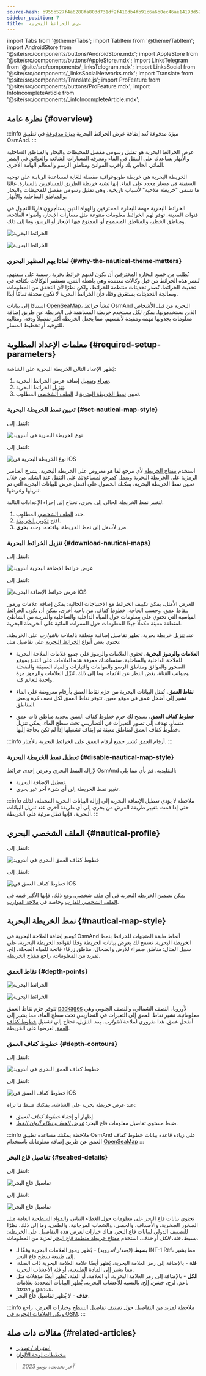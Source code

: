 ```yaml
---
source-hash: b955b527f4a6288fa803d731df2f410db4fb91c6a6b0ec46ae14193d525bf995
sidebar_position: 7
title:  عرض الخرائط البحرية
---
```

import Tabs from '@theme/Tabs';
import TabItem from '@theme/TabItem';
import AndroidStore from '@site/src/components/buttons/AndroidStore.mdx';
import AppleStore from '@site/src/components/buttons/AppleStore.mdx';
import LinksTelegram from '@site/src/components/_linksTelegram.mdx';
import LinksSocial from '@site/src/components/_linksSocialNetworks.mdx';
import Translate from '@site/src/components/Translate.js';
import ProFeature from '@site/src/components/buttons/ProFeature.mdx';
import InfoIncompleteArticle from '@site/src/components/_infoIncompleteArticle.mdx';



## نظرة عامة {#overview}

:::info ميزة مدفوعة
تُعد إضافة عرض الخرائط البحرية [ميزة مدفوعة](../purchases/index.md) في تطبيق OsmAnd.
:::

عرض الخرائط البحرية هو تمثيل رسومي مفصل للمحيطات والبحار والمناطق الساحلية والأنهار يساعدك على التنقل في الماء ومعرفة المسارات الشائعة والعوائق في الممر المائي الخاص بك وأقرب الموانئ ومناطق الرسو والمعالم الهامة الأخرى.

الخريطة البحرية هي خريطة طوبوغرافية مفصلة للغاية لمساعدة الربابنة على توجيه السفينة في مسار محدد على الماء. إنها تشبه خريطة الطريق للمسافرين بالسيارة. غالبًا ما تسمى "خريطة ملاحية" لأسباب تاريخية، وهي تمثيل رسومي مفصل للمحيطات والبحار والمناطق الساحلية والأنهار.

الخرائط البحرية مهمة للبحارة المحترفين والهواة الذين يستأجرون قاربًا للتجول في قنوات المدينة. توفر لهم الخرائط معلومات متنوعة مثل مسارات الإبحار، وأضواء الملاحة، ومناطق الخطر، والمناطق المسموح أو الممنوع فيها الإبحار أو الرسو، وما إلى ذلك.

<Tabs groupId="operating-systems" queryString="current-os">

<TabItem value="android" label="أندرويد">

![الخرائط البحرية](@site/static/img/plugins/nautical-charts/nautical_pl_3.png)

</TabItem>

<TabItem value="ios" label="iOS">

![الخرائط البحرية](@site/static/img/plugins/nautical-charts/nautical_pl_4.png)

</TabItem>

</Tabs>


### لماذا يهم المظهر البحري {#why-the-nautical-theme-matters}

يُطلب من جميع البحارة المحترفين أن يكون لديهم خرائط بحرية رسمية على سفنهم. تُنشر هذه الخرائط من قبل وكالات معتمدة وهي باهظة الثمن. تستثمر الوكالات بكثافة في تحديث الخرائط. تُصدر تحديثات منتظمة للخرائط، ولكن نظرًا لأن التحقق من المعلومات ومعالجة التحديثات يستغرق وقتًا، فإن الخرائط البحرية لا تكون محدثة تمامًا أبدًا.

استنادًا إلى بيانات [OpenSeaMap](https://wiki.openstreetmap.org/wiki/OpenSeaMap)، تُنشأ خرائط OsmAnd البحرية من قبل الأشخاص الذين يستخدمونها. يمكن لكل مستخدم خريطة المساهمة في الخريطة عن طريق إضافة معلومات يجدونها مهمة ومفيدة لأنفسهم، مما يجعل الخريطة أكثر تفصيلاً ودقة، ومثالية للتوجيه أو تخطيط المسار.


## معلمات الإعداد المطلوبة {#required-setup-parameters}

يُظهر الإعداد التالي الخريطة البحرية على الشاشة:

1. [شراء](../plugins/index.md#purchase) و[تفعيل](../plugins/index.md#enable--disable) إضافة عرض الخرائط البحرية.
2. [تنزيل](#download-nautical-maps) الخرائط البحرية.
3. تعيين [نمط الخريطة البحرية](#set-nautical-map-style) لـ [الملف الشخصي](../personal/profiles.md) المطلوب.


### تعيين نمط الخريطة البحرية {#set-nautical-map-style}

<Tabs groupId="operating-systems" queryString="current-os">

<TabItem value="android" label="أندرويد">

انتقل إلى: *<Translate android="true" ids="shared_string_menu,configure_map,map_widget_map_rendering,map_widget_renderer,nautical_renderer"/>*

![نوع الخريطة البحرية في أندرويد](@site/static/img/plugins/nautical-charts/and_map_style1.png)

</TabItem>

<TabItem value="ios" label="iOS">

انتقل إلى: *<Translate ios="true" ids="shared_string_menu,configure_map,map_settings_type,map_settings_offline"/>*

![نوع الخريطة البحرية في iOS](@site/static/img/plugins/nautical-charts/ios_nautical_map_type1.png)

</TabItem>

</Tabs>

استخدم [مفتاح الخريطة](../../user/map-legend/nautical-map.md) لأي مرجع لما هو معروض على الخريطة البحرية. يشرح العناصر الرمزية على الخريطة البحرية ويعمل كمرجع لمساعدتك على التنقل عند الشك. من خلال تعيين نمط الخريطة البحرية، يمكنك الحصول على أفضل عرض للبيانات البحرية التي تم تنزيلها وعرضها.

لتغيير نمط الخريطة الحالي إلى بحري، تحتاج إلى إجراء الإعدادات التالية:

1. حدد [الملف الشخصي](../personal/profiles.md) المطلوب.
2. افتح [تكوين الخريطة](../map/configure-map-menu.md).
3. مرر لأسفل إلى نمط الخريطة، وافتحه، وحدد **بحري**.


### تنزيل الخرائط البحرية {#download-nautical-maps}

<Tabs groupId="operating-systems" queryString="current-os">

<TabItem value="android" label="أندرويد">

انتقل إلى: *<Translate android="true" ids="shared_string_menu,maps_and_resources,nautical_maps"/>*

![عرض خرائط الإضافة البحرية أندرويد](@site/static/img/plugins/nautical-charts/plugin_nautical_view_android.png)

</TabItem>

<TabItem value="ios" label="iOS">

انتقل إلى: *<Translate ios="true" ids="shared_string_menu,res_mapsres,region_nautical"/>*

![عرض خرائط الإضافة البحرية iOS](@site/static/img/plugins/nautical-charts/plugin_nautical_view_ios.png)

</TabItem>

</Tabs>

للعرض الأمثل، يمكن تكييف الخرائط مع الاحتياجات الحالية: يمكن إضافة علامات ورموز بنقاط عمق، وحسب الحاجة، خطوط كفاف. من ناحية أخرى، يمكن أن تكون الخرائط القياسية التي تحتوي على معلومات حول المياه الداخلية والساحلية والقريبة من الشاطئ لمنطقة معينة مكملًا جيدًا للمعلومات حول الممرات المائية على الخريطة البحرية.

عند [تنزيل](../start-with/download-maps.md) خريطة بحرية، تظهر تفاصيل إضافية متعلقة بالملاحة *بالقوارب* على الخريطة. تحتوي بعض أنواع [الخرائط البحرية](../start-with/download-maps.md#type-of-maps) على تفاصيل مثل:

- **العلامات والرموز البحرية.**
    تحتوي العلامات والرموز على جميع علامات الملاحة البحرية للملاحة الداخلية والساحلية. ستساعدك معرفة هذه العلامات على التنبؤ بموقع الصخور والعوائق ومناطق الرسو والعوامات والتيارات والمياه العميقة والضحلة وجوانب القناة، بغض النظر عن الاتجاه، وما إلى ذلك. تُنزّل العلامات والرموز مرة واحدة للعالم كله.

- **نقاط العمق.**
    تُمثل البيانات البحرية من حزم نقاط العمق بأرقام معروضة على الماء تشير إلى أضحل عمق في موقع معين. تتوفر نقاط العمق لكل نصف كرة وبعض المناطق.

- **خطوط كفاف العمق.**
    تسمح لك حزم خطوط كفاف العمق بتحديد مناطق ذات عمق متساوٍ. تهدف إلى تصور التغيرات في التضاريس تحت سطح الماء. يمكن تنزيل خطوط كفاف العمق لمناطق معينة ثم إيقاف تشغيلها إذا لم تكن بحاجة إليها.

:::info أرقام العمق
تُشير جميع أرقام العمق على الخرائط البحرية بالأمتار.
:::


### تعطيل نمط الخريطة البحرية {#disable-nautical-map-style}

لإزالة النمط البحري وعرض إحدى خرائط OsmAnd التقليدية، قم بأي مما يلي:

- تعطيل الإضافة البحرية.
- تغيير نمط الخريطة إلى أي شيء آخر غير *بحري*.

:::info ملاحظة
لا يؤدي تعطيل الإضافة البحرية إلى إزالة البيانات البحرية المحملة، لذلك حتى إذا قمت بتغيير طريقة العرض من بحري إلى أي طريقة أخرى عند تنزيل البيانات البحرية، فإنها تظل مرئية على الخريطة.
:::


## الملف الشخصي البحري {#nautical-profile}

<Tabs groupId="operating-systems" queryString="current-os">

<TabItem value="android" label="أندرويد">

انتقل إلى: *<Translate android="true" ids="shared_string_menu,shared_string_settings,application_profiles"/>*

![خطوط كفاف العمق البحري في أندرويد](@site/static/img/plugins/nautical-charts/and_boat_profile-2.png)

</TabItem>

<TabItem value="ios" label="iOS">

انتقل إلى: *<Translate ios="true" ids="shared_string_menu,shared_string_settings,app_profiles"/>*

![خطوط كفاف العمق في iOS](@site/static/img/plugins/nautical-charts/ios_boat_profile-2.png)

</TabItem>

</Tabs>

يمكن تضمين الخريطة البحرية في أي ملف شخصي. ومع ذلك، فإنها الأكثر قيمة في [الملف الشخصي للقارب](../personal/profiles.md) وخاصة في [ملاحة القوارب](../navigation/routing/boat-navigation.md).


## نمط الخريطة البحرية {#nautical-map-style}

تُوسع إضافة الملاحة البحرية في OsmAnd أنماط طبقة المتجهات للخرائط بنمط الخريطة البحرية. تسمح لك بعرض بيانات الخريطة وفقًا لقواعد الخريطة البحرية، على سبيل المثال: مناطق صفراء للأرض والضحال، مناطق زرقاء فاتحة للمياه الضحلة، إلخ. لمزيد من المعلومات، راجع [مفتاح الخريطة](../../user/map-legend/nautical-map.md).


### نقاط العمق {#depth-points}

<Tabs groupId="operating-systems" queryString="current-os">

<TabItem value="android" label="أندرويد">

![الخرائط البحرية](@site/static/img/plugins/nautical-charts/and_depth_points.png)

</TabItem>

<TabItem value="ios" label="iOS">

![الخرائط البحرية](@site/static/img/plugins/nautical-charts/ios_depth_points.png)

</TabItem>

</Tabs>

تتوفر حزم نقاط العمق [packages](../start-with/download-maps.md#type-of-maps) لأوروبا، النصف الشمالي، والنصف الجنوبي وهي معلوماتية. تشير نقاط العمق إلى التغيرات في التضاريس تحت سطح الماء، مما يشير إلى أضحل عمق. هذا ضروري لملاحة *القوارب*. بعد التنزيل، تحتاج إلى تشغيل [خطوط كفاف العمق](#depth-contours) لعرضها على الخريطة.


### خطوط كفاف العمق {#depth-contours}

<Tabs groupId="operating-systems" queryString="current-os">

<TabItem value="android" label="أندرويد">

انتقل إلى: *<Translate android="true" ids="shared_string_menu,configure_map,shared_string_show,nautical_depth"/>*

![خطوط كفاف العمق البحري في أندرويد](@site/static/img/plugins/nautical-charts/and_depth_contours-3.png)

</TabItem>

<TabItem value="ios" label="iOS">

انتقل إلى: *<Translate ios="true" ids="shared_string_menu,configure_map,map_settings_style,nautical_depth"/>*

![خطوط كفاف العمق في iOS](@site/static/img/plugins/nautical-charts/ios_depth_contours-2.png)

</TabItem>

</Tabs>

عند عرض خريطة بحرية على الشاشة، يمكنك ضبط ما تراه:

- إظهار أو إخفاء *خطوط كفاف العمق*.
- ضبط مستوى تفاصيل معلومات قاع البحر: [*عرض الخط* و *نظام ألوان الخط*](../map/vector-maps.md#-nautical-depth).

:::info ملاحظة
يمكنك مساعدة تطبيق OsmAnd على زيادة قاعدة بيانات خطوط كفاف العمق عن طريق إضافة معلوماتك باستخدام [OpenSeaMap](https://map.openseamap.org/)
:::


### تفاصيل قاع البحر {#seabed-details}

<Tabs groupId="operating-systems" queryString="current-os">

<TabItem value="android" label="أندرويد">

انتقل إلى: *<Translate android="true" ids="shared_string_menu,configure_map,rendering_category_others,rendering_attr_seabedDetail_name"/>*

![تفاصيل قاع البحر](@site/static/img/plugins/nautical-charts/and_seabed_details1.png)

</TabItem>

<TabItem value="ios" label="iOS">

انتقل إلى: *<Translate ios="true" ids="shared_string_menu,configure_map,map_settings_style,nautical_depth"/>*

![تفاصيل قاع البحر](@site/static/img/plugins/nautical-charts/ios_seabed_details.png)

</TabItem>

</Tabs>

تحتوي بيانات قاع البحر على معلومات حول الغطاء النباتي والمواد السطحية العامة مثل الصخور الصخرية، والأصداف، والحصى، والشعاب المرجانية، والطمي، وما إلى ذلك. نظرًا للتصنيف الدولي لبيانات قاع البحر، هناك خيارات لعرض هذه التفاصيل على الخريطة: *بسيط*، *فئة*، *الكل* أو *حذف*. استخدم [مفتاح خريطة منطقة قاع البحر](../map-legend/nautical-map.md#seabed-area) لمزيد من المعلومات.

- **بسيط** (*لإصدار أندرويد*) - يُظهر رموز العلامات البحرية وفقًا لـ INT-1 Ref، مما يشير إلى طبيعة سطح قاع البحر.
- **فئة** - بالإضافة إلى رمز العلامة البحرية، يُظهر أيضًا علامة العلامة البحرية ذات الصلة، مما يشير إلى المادة الطبيعية، أو فئة الأعشاب البحرية.
- **الكل** - بالإضافة إلى رمز العلامة البحرية، أو العلامة، أو الفئة، يُظهر أيضًا مؤهلات مثل ناعم، لزج، خشن، إلخ. بالنسبة للأعشاب البحرية، يُظهر البيانات المحددة بعلامات *taxon* و *genus*.
- **حذف** - لا يُظهر تفاصيل قاع البحر.

:::info ملاحظة
لمزيد من التفاصيل حول تصنيف تفاصيل السطح وخيارات العرض، راجع [ويكي العلامات البحرية في OSM](https://wiki.openstreetmap.org/wiki/Seamarks/INT-1_Section_J).
:::


## مقالات ذات صلة {#related-articles}

- [استيراد / تصدير](../personal/import-export.md)
- [مخططات لوحة الألوان](../personal/color-palette-schemes.md)

> *آخر تحديث: يونيو 2023*